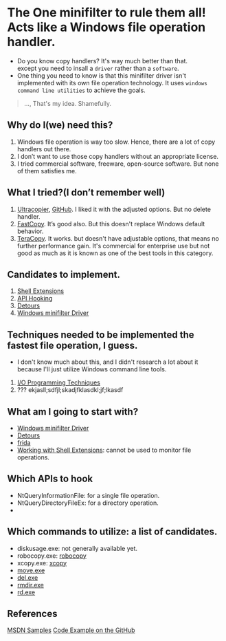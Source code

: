 # The One minifilter to rule them all! Acts like a Windows file operation handler.
  
  - Do you know copy handlers? It's way much better than that.  
    except you need to insall a `driver` rather than a `software`.
  - One thing you need to know is that this minifilter driver isn't 
    implemented with its own file operation technology. It uses `windows 
    command line utilities` to achieve the goals. 
> ..., That's my idea. Shamefully.

## Why do I(we) need this?

1. Windows file operation is way too slow. Hence,
   there are a lot of copy handlers out there.
2. I don’t want to use those copy handlers without an appropriate license.
3. I tried commercial software, freeware, open-source software. But none of 
   them satisfies me.

## What I tried?(I don’t remember well)

1. [Ultracopier](https://ultracopier.herman-brule.com/),
   [GitHub](https://github.com/alphaonex86/Ultracopier). I liked it with the 
   adjusted options. But no delete handler.
2. [FastCopy](https://fastcopy.jp/). It’s good also. But this doesn't
   replace Windows default behavior.
3. [TeraCopy](https://www.codesector.com/teracopy). It works. but 
   doesn't have adjustable options, that means no 
   further performance gain. It's commercial 
   for enterprise use but not good as much as it is known as one of the best 
   tools in this category.

## Candidates to implement.

1. [Shell Extensions](https://learn.microsoft.com/en-us/windows/win32/shell/shell-exts)
2. [API Hooking](https://learn.microsoft.com/en-us/windows/win32/winmsg/hooks)
3. [Detours](https://github.com/microsoft/detours)
4. [Windows minifilter Driver](https://learn.microsoft.com/en-us/windows-hardware/drivers/ifs/filter-manager-concepts)

## Techniques needed to be implemented the fastest file operation, I guess.

- I don't know much about this, and I didn't research a lot about it because
    I'll just utilize Windows command line tools.

1. [I/O Programming Techniques](https://learn.microsoft.com/en-us/windows-hardware/drivers/kernel/i-o-programming-techniques)
2. ??? ekjasll;sdfjl;skadjfklasdkl;jf;lkasdf


## What am I going to start with?

- [Windows minifilter Driver](https://learn.microsoft.com/en-us/windows-hardware/drivers/ifs/filter-manager-concepts)
- [Detours](https://www.microsoft.com/en-us/research/project/detours/?from=https://research.microsoft.com/sn/detours&type=exact)
- [frida](https://github.com/frida/frida)
- [Working with Shell Extensions](https://learn.microsoft.com/en-us/windows/win32/shell/shell-exts): cannot be used to monitor file 
  operations.

## Which APIs to hook

- NtQueryInformationFile: for a single file operation.
- NtQueryDirectoryFileEx: for a directory operation.
- 

## Which commands to utilize: a list of candidates.

- diskusage.exe: not generally available yet.
- robocopy.exe: [robocopy](https://docs.microsoft.com/en-us/windows-server/administration/windows-commands/robocopy)
- xcopy.exe: [xcopy](https://docs.microsoft.com/en-us/windows-server/administration/windows-commands/xcopy)
- [move.exe](https://docs.microsoft.com/en-us/windows-server/administration/windows-commands/move)
- [del.exe](https://docs.microsoft.com/en-us/windows-server/administration/windows-commands/del)
- [rmdir.exe](https://docs.microsoft.com/en-us/windows-server/administration/windows-commands/rmdir)
- [rd.exe](https://docs.microsoft.com/en-us/windows-server/administration/windows-commands/rd)

## References

[MSDN Samples](https://learn.microsoft.com/en-us/samples/browse/?redirectedfrom=MSDN-samples)
[Code Example on the GitHub](https://github.com/microsoftarchive/msdn-code-gallery-microsoft/tree/master/OneCodeTeam/C%2B%2B%20Windows%20Shell%20copy%20hook%20handler%20%28CppShellExtCopyHookHandler%29/%5BC%2B%2B%5D-C%2B%2B%20Windows%20Shell%20copy%20hook%20handler%20%28CppShellExtCopyHookHandler%29/C%2B%2B)